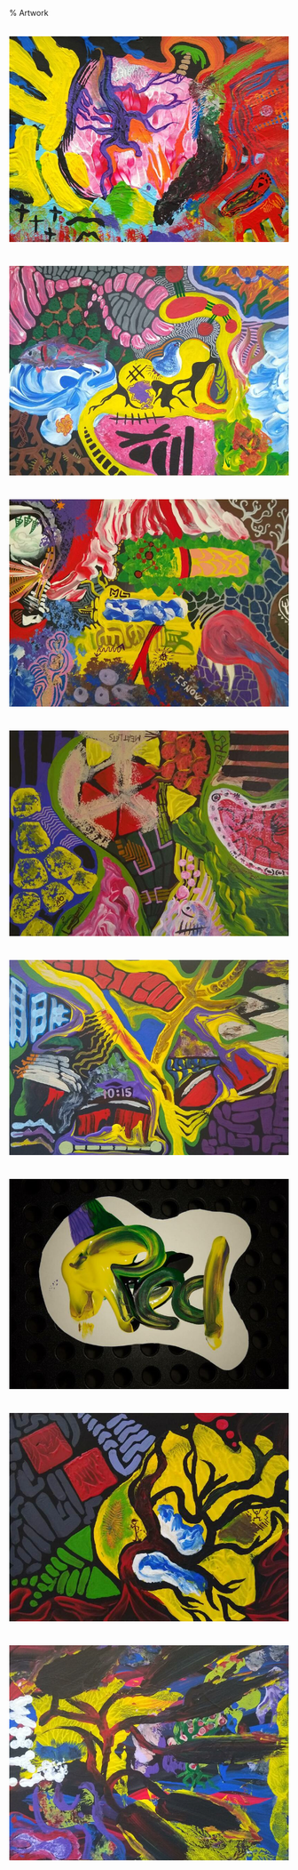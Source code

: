 % Artwork
<!-- generated by './build' -->

[<img src="img/medium/img-20220207.jpg" style="padding:20px 0px" alt="abstract"/>](img/large/img-20220207.jpg)
[<img src="img/medium/img-20220205.jpg" style="padding:20px 0px" alt="abstract"/>](img/large/img-20220205.jpg)
[<img src="img/medium/img-20220131.jpg" style="padding:20px 0px" alt="abstract"/>](img/large/img-20220131.jpg)
[<img src="img/medium/img-20220123.jpg" style="padding:20px 0px" alt="abstract"/>](img/large/img-20220123.jpg)
[<img src="img/medium/img-20220122.jpg" style="padding:20px 0px" alt="abstract"/>](img/large/img-20220122.jpg)
[<img src="img/medium/img-20220116-2.jpg" style="padding:20px 0px" alt="abstract"/>](img/large/img-20220116-2.jpg)
[<img src="img/medium/img-20220116-1.jpg" style="padding:20px 0px" alt="abstract"/>](img/large/img-20220116-1.jpg)
[<img src="img/medium/img-20220109.jpg" style="padding:20px 0px" alt="abstract"/>](img/large/img-20220109.jpg)
